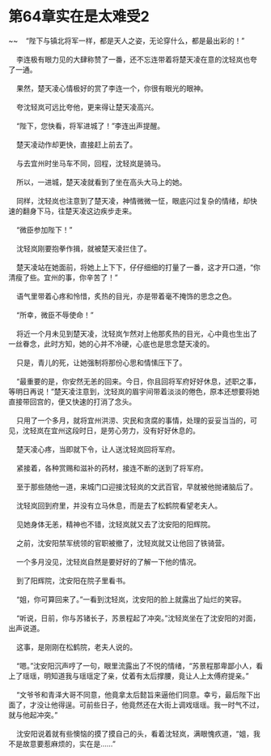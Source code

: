 # 第64章实在是太难受2
~~&nbsp;&nbsp;&nbsp;&nbsp;“陛下与镇北将军一样，都是天人之姿，无论穿什么，都是最出彩的！”<br><br>&nbsp;&nbsp;&nbsp;&nbsp;李连极有眼力见的大肆称赞了一番，还不忘连带着将楚天凌在意的沈轻岚也夸了一通。<br><br>&nbsp;&nbsp;&nbsp;&nbsp;果然，楚天凌心情极好的赏了李连一个，你很有眼光的眼神。<br><br>&nbsp;&nbsp;&nbsp;&nbsp;夸沈轻岚可远比夸他，更来得让楚天凌高兴。<br><br>&nbsp;&nbsp;&nbsp;&nbsp;“陛下，您快看，将军进城了！”李连出声提醒。<br><br>&nbsp;&nbsp;&nbsp;&nbsp;楚天凌动作却更快，直接赶上前去了。<br><br>&nbsp;&nbsp;&nbsp;&nbsp;与去宜州时坐马车不同，回程，沈轻岚是骑马。<br><br>&nbsp;&nbsp;&nbsp;&nbsp;所以，一进城，楚天凌就看到了坐在高头大马上的她。<br><br>&nbsp;&nbsp;&nbsp;&nbsp;同样，沈轻岚也注意到了楚天凌，神情微微一怔，眼底闪过复杂的情绪，却快速的翻身下马，往楚天凌这边疾步走来。<br><br>&nbsp;&nbsp;&nbsp;&nbsp;“微臣参加陛下！”<br><br>&nbsp;&nbsp;&nbsp;&nbsp;沈轻岚刚要抱拳作揖，就被楚天凌拦住了。<br><br>&nbsp;&nbsp;&nbsp;&nbsp;楚天凌站在她面前，将她上上下下，仔仔细细的打量了一番，这才开口道，“你清瘦了些。宜州的事，你辛苦了！”<br><br>&nbsp;&nbsp;&nbsp;&nbsp;语气里带着心疼和怜惜，炙热的目光，亦是带着毫不掩饰的思念之色。<br><br>&nbsp;&nbsp;&nbsp;&nbsp;“所幸，微臣不辱使命！”<br><br>&nbsp;&nbsp;&nbsp;&nbsp;将近一个月未见到楚天凌，沈轻岚乍然对上他那炙热的目光，心中竟也生出了一丝眷念，此时方知，她的心并不冷硬，心底也是思念楚天凌的。<br><br>&nbsp;&nbsp;&nbsp;&nbsp;只是，青儿的死，让她强制将那份心思和情愫压下了。<br><br>&nbsp;&nbsp;&nbsp;&nbsp;“最重要的是，你安然无恙的回来。今日，你且回将军府好好休息，述职之事，等明日再说！”楚天凌注意到，沈轻岚的眉宇间带着淡淡的倦色，原本还想要将她直接带回宫的，便又快速的打消了念头。<br><br>&nbsp;&nbsp;&nbsp;&nbsp;只用了一个多月，就将宜州洪涝、灾民和贪腐的事情，处理的妥妥当当的，可见，沈轻岚在宜州这段时日，是劳心劳力，没有好好休息的。<br><br>&nbsp;&nbsp;&nbsp;&nbsp;楚天凌心疼，当即就下令，让人送沈轻岚回将军府。<br><br>&nbsp;&nbsp;&nbsp;&nbsp;紧接着，各种赏赐和滋补的药材，接连不断的送到了将军府。<br><br>&nbsp;&nbsp;&nbsp;&nbsp;至于那些随他一道，来城门口迎接沈轻岚的文武百官，早就被他抛诸脑后了。<br><br>&nbsp;&nbsp;&nbsp;&nbsp;沈轻岚回到府里，并没有立马休息，而是去了松鹤院看望老夫人。<br><br>&nbsp;&nbsp;&nbsp;&nbsp;见她身体无恙，精神也不错，沈轻岚就又去了沈安阳的阳辉院。<br><br>&nbsp;&nbsp;&nbsp;&nbsp;之前，沈安阳禁军统领的官职被撤了，沈轻岚就又让他回了铁骑营。<br><br>&nbsp;&nbsp;&nbsp;&nbsp;一个多月没见，沈轻岚自然是要好好的了解一下他的情况。<br><br>&nbsp;&nbsp;&nbsp;&nbsp;到了阳辉院，沈安阳在院子里看书。<br><br>&nbsp;&nbsp;&nbsp;&nbsp;“姐，你可算回来了。”一看到沈轻岚，沈安阳的脸上就露出了灿烂的笑容。<br><br>&nbsp;&nbsp;&nbsp;&nbsp;“听说，日前，你与苏锗长子，苏景程起了冲突。”沈轻岚坐在了沈安阳的对面，出声说道。<br><br>&nbsp;&nbsp;&nbsp;&nbsp;这事，是刚刚在松鹤院，老夫人说的。<br><br>&nbsp;&nbsp;&nbsp;&nbsp;“嗯。”沈安阳沉声哼了一句，眼里流露出了不悦的情绪，“苏景程那卑鄙小人，看上了瑶瑶，明知道我与瑶瑶定了亲，仗着有太后撑腰，竟让人上太傅府提亲。”<br><br>&nbsp;&nbsp;&nbsp;&nbsp;“文爷爷和青泽大哥不同意，他竟拿太后懿旨来逼他们同意。幸亏，最后陛下出面了，才没让他得逞。可前些日子，他竟然还在大街上调戏瑶瑶。我一时气不过，就与他起冲突。”<br><br>&nbsp;&nbsp;&nbsp;&nbsp;沈安阳说着就有些懊恼的摸了摸自己的头，看着沈轻岚，满眼愧疚道，“姐，我不是故意要惹麻烦的，实在是……”<br><br>
                    

<script>_fwqdsqadxfw()</script>
<div><script>_dfwf1dw();</script></div>
<div><script>_dfwf1agdw();</script></div>
                
